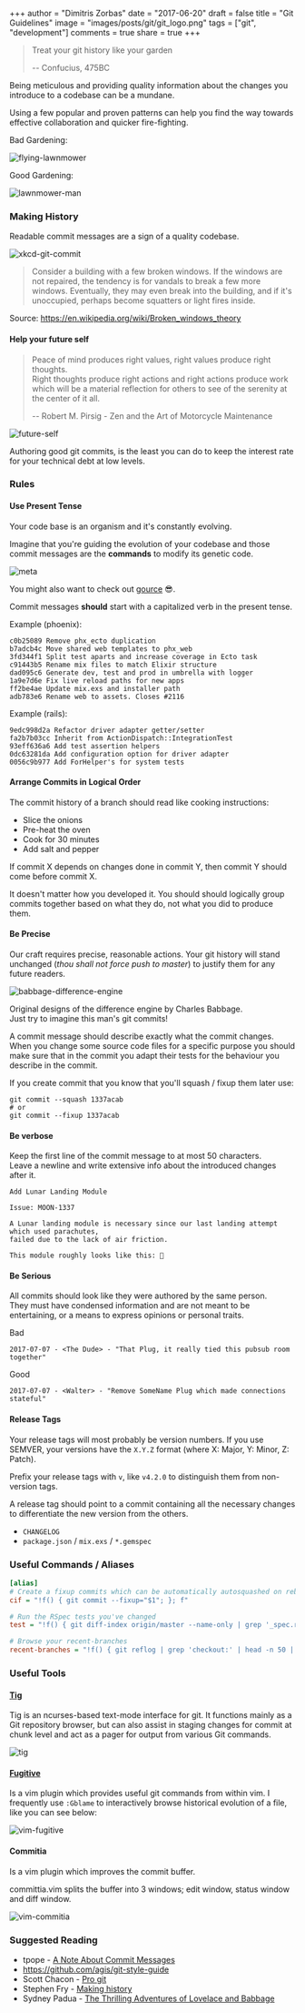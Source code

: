 +++
author = "Dimitris Zorbas"
date = "2017-06-20"
draft = false
title = "Git Guidelines"
image = "images/posts/git/git_logo.png"
tags = ["git", "development"]
comments = true
share = true
+++


> Treat your git history like your garden
>
> -- Confucius, 475BC

Being meticulous and providing quality information about the changes you
introduce to a codebase can be a mundane. 

Using a few popular and proven patterns can help you find the way towards 
effective collaboration and quicker fire-fighting.

Bad Gardening:

![flying-lawnmower](/images/posts/git/flying_lawnmower_resized.gif)

Good Gardening:

![lawnmower-man](/images/posts/git/lawnmower_man.jpg)

### Making History

Readable commit messages are a sign of a quality codebase.

![xkcd-git-commit](/images/posts/git/xkcd_git_commit_resized.png)

> Consider a building with a few broken windows.
> If the windows are not repaired, the tendency is for vandals to break a few more windows.
> Eventually, they may even break into the building, and if it's unoccupied, perhaps become squatters or light fires inside.

Source: https://en.wikipedia.org/wiki/Broken_windows_theory

#### Help your future self

> Peace of mind produces right values, right values produce right thoughts.  
> Right thoughts produce right actions and right actions produce work  
> which will be a material reflection for others to see of the serenity at the center of it all.
>
> -- Robert M. Pirsig - Zen and the Art of Motorcycle Maintenance

![future-self](/images/posts/git/xkcd_future_self_resized.png)

Authoring good git commits, is the least you can do to keep the interest
rate for your technical debt at low levels.

### Rules

#### Use Present Tense

Your code base is an organism and it's constantly evolving.

Imagine that you're guiding the evolution of your codebase and those commit
messages are the **commands** to modify its genetic code.

![meta](/images/posts/git/someta.gif)

You might also want to check out [gource][gource] 😎.

Commit messages **should** start with a capitalized verb in the present tense.

Example (phoenix):

```
c0b25089 Remove phx_ecto duplication
b7adcb4c Move shared web templates to phx_web
3fd344f1 Split test aparts and increase coverage in Ecto task
c91443b5 Rename mix files to match Elixir structure
dad095c6 Generate dev, test and prod in umbrella with logger
1a9e7d6e Fix live reload paths for new apps
ff2be4ae Update mix.exs and installer path
adb783e6 Rename web to assets. Closes #2116
```

Example (rails):

```
9edc998d2a Refactor driver adapter getter/setter
fa2b7b03cc Inherit from ActionDispatch::IntegrationTest
93eff636a6 Add test assertion helpers
0dc63281da Add configuration option for driver adapter
0056c9b977 Add ForHelper's for system tests
```

#### Arrange Commits in Logical Order

The commit history of a branch should read like cooking instructions:

* Slice the onions
* Pre-heat the oven
* Cook for 30 minutes
* Add salt and pepper

If commit X depends on changes done in commit Y, then commit Y should come before commit X.

It doesn't matter how you developed it. You should should logically group commits together based on what they do,
not what you did to produce them.

#### Be Precise

Our craft requires precise, reasonable actions. Your git history will
stand unchanged (_thou shall not force push to master_) to justify them
for any future readers.

![babbage-difference-engine](/images/posts/git/babbage_resized.jpg)

Original designs of the difference engine by Charles Babbage.  
Just try to imagine this man's git commits!

A commit message should describe exactly what the commit changes. When
you change some source code files for a specific purpose you should make
sure that in the commit you adapt their tests for the behaviour you
describe in the commit.

If you create commit that you know that you'll squash / fixup them later
use:

```shell
git commit --squash 1337acab
# or
git commit --fixup 1337acab
```

#### Be verbose

Keep the first line of the commit message to at most 50 characters.  
Leave a newline and write extensive info about the introduced changes after it.

```
Add Lunar Landing Module

Issue: MOON-1337

A Lunar landing module is necessary since our last landing attempt which used parachutes, 
failed due to the lack of air friction.

This module roughly looks like this: 🚀
```

#### Be Serious

All commits should look like they were authored by the same person.  
They must have condensed information and are not meant to be
entertaining, or a means to express opinions or personal traits.


Bad

```
2017-07-07 - <The Dude> - "That Plug, it really tied this pubsub room together"
```

Good

```
2017-07-07 - <Walter> - "Remove SomeName Plug which made connections stateful"
```

#### Release Tags

Your release tags will most probably be version numbers.
If you use SEMVER, your versions have the `X.Y.Z` format (where X: Major, Y: Minor, Z: Patch).

Prefix your release tags with `v`, like `v4.2.0` to distinguish them from non-version tags.

A release tag should point to a commit containing all the necessary
changes to differentiate the new version from the others.

* `CHANGELOG`
* `package.json` / `mix.exs` / `*.gemspec`

### Useful Commands / Aliases

```ini
[alias]
# Create a fixup commits which can be automatically autosquashed on rebase
cif = "!f() { git commit --fixup="$1"; }; f"

# Run the RSpec tests you've changed
test = "!f() { git diff-index origin/master --name-only | grep '_spec.rb' | xargs bundle exec rspec; }; f"

# Browse your recent-branches
recent-branches = "!f() { git reflog | grep 'checkout:' | head -n 50 | sed 's/.*moving from //' | sed 's/ to .*//' | sed 's/.* reset: .*//g' | sed '/^$/d' | awk ' !x[$0]++' | head -n 10 | nl; }; f"
```

### Useful Tools

#### [Tig][tig]

Tig is an ncurses-based text-mode interface for git. It functions mainly as a Git repository browser, but can also assist in staging changes for commit at chunk level and act as a pager for output from various Git commands.

![tig](/images/posts/git/ecto_tig.png)

#### [Fugitive][vim-fugitive]

Is a vim plugin which provides useful git commands from within vim.
I frequently use `:Gblame` to interactively browse historical evolution
of a file, like you can see below:

![vim-fugitive](/images/posts/git/vim-fugitive.png)

#### Commitia

Is a vim plugin which improves the commit buffer.

committia.vim splits the buffer into 3 windows; edit window, status window and diff window.

![vim-commitia](/images/posts/git/commitia_vim_resized.png)

### Suggested Reading

* tpope - [A Note About Commit Messages][tpope-commits]
* https://github.com/agis/git-style-guide
* Scott Chacon - [Pro git][progit]
* Stephen Fry - [Making history][making-history]
* Sydney Padua - [The Thrilling Adventures of Lovelace and Babbage][babbage-ada-book]


[tig]: https://jonas.github.io/tig/
[vim-fugitive]: https://github.com/tpope/vim-fugitive
[gource]: http://gource.io/
[progit]: https://git-scm.com/book/en/v2
[tpope-commits]: http://tbaggery.com/2008/04/19/a-note-about-git-commit-messages.html
[making-history]: https://www.goodreads.com/book/show/317457.Making_History
[babbage-ada-book]: https://www.goodreads.com/book/show/22822839-the-thrilling-adventures-of-lovelace-and-babbage

<style>
.main-header {
  background-size: 17% auto;
}
</style>
